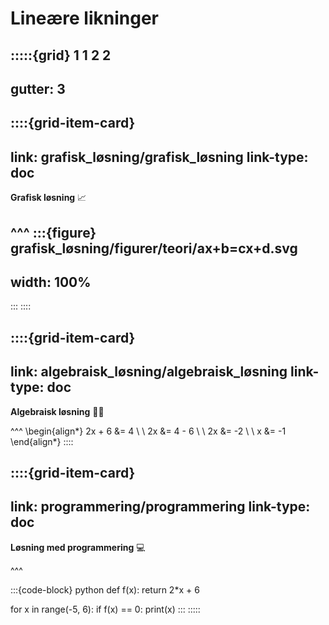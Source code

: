 # Lineære likninger


:::::{grid} 1 1 2 2
---
gutter: 3
---

::::{grid-item-card}
---
link: grafisk_løsning/grafisk_løsning
link-type: doc
---
**Grafisk løsning** 📈

^^^
:::{figure} grafisk_løsning/figurer/teori/ax+b=cx+d.svg
---
width: 100%
---
:::
::::

::::{grid-item-card}
---
link: algebraisk_løsning/algebraisk_løsning
link-type: doc
---
**Algebraisk løsning** ✍🏼


^^^
\begin{align*}
    2x + 6 &= 4 \\
    \\
    2x &= 4 - 6 \\
    \\
    2x &= -2 \\
    \\
    x &= -1
\end{align*}
::::

::::{grid-item-card}
---
link: programmering/programmering
link-type: doc
---
**Løsning med programmering** 💻

^^^

:::{code-block} python
def f(x):
    return 2*x + 6


for x in range(-5, 6):
    if f(x) == 0:
        print(x)
:::
:::::
